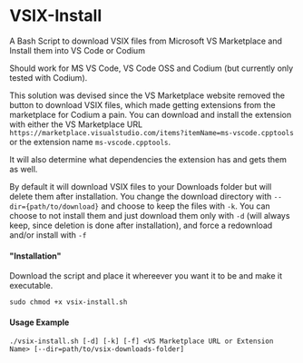 # VSIX-Install
A Bash Script to download VSIX files from Microsoft VS Marketplace and Install them into VS Code or Codium

Should work for MS VS Code, VS Code OSS and Codium (but currently only tested with Codium).

This solution was devised since the VS Marketplace website removed the button to download VSIX files, which made getting extensions from the marketplace for Codium a pain. 
You can download and install the extension with either the VS Marketplace URL ```https://marketplace.visualstudio.com/items?itemName=ms-vscode.cpptools``` or the extension name ```ms-vscode.cpptools```.

It will also determine what dependencies the extension has and gets them as well.

By default it will download VSIX files to your Downloads folder but will delete them after installation.
You change the download directory with ```--dir={path/to/download}``` and choose to keep the files with ```-k```.
You can choose to not install them and just download them only with ```-d``` (will always keep, since deletion is done after installation), and force a redownload and/or install with ```-f```

#### "Installation"
Download the script and place it whereever you want it to be and make it executable.
```
sudo chmod +x vsix-install.sh
```
#### Usage Example
```
./vsix-install.sh [-d] [-k] [-f] <VS Marketplace URL or Extension Name> [--dir=path/to/vsix-downloads-folder]
```
